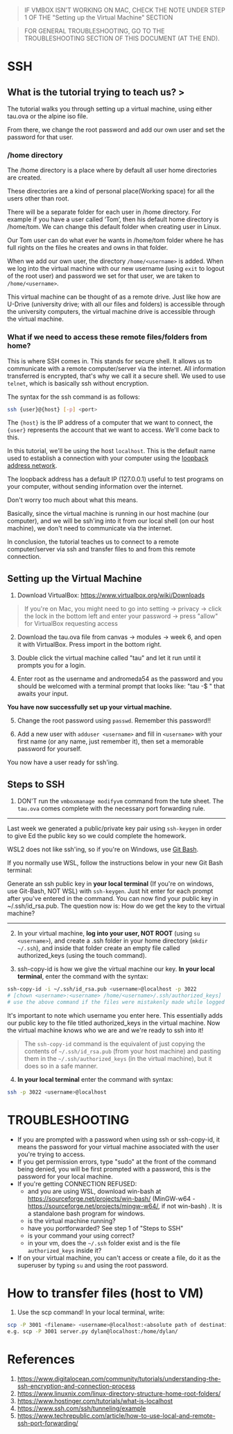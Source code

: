 > IF VMBOX ISN'T WORKING ON MAC, CHECK THE NOTE UNDER STEP 1 OF THE "Setting up the Virtual Machine" SECTION

> FOR GENERAL TROUBLESHOOTING, GO TO THE TROUBLESHOOTING SECTION OF THIS DOCUMENT (AT THE END). 

# SSH

## What is the tutorial trying to teach us? >

The tutorial walks you through setting up a virtual machine, using either tau.ova or the alpine iso file.

From there, we change the root password and add our own user and set the password for that user. 

### /home directory

The /home directory is a place where by default all user home directories are created.

These directories are a kind of personal place(Working space) for all the users other than root. 

There will be a separate folder for each user in /home directory. For example if you have a user called ‘Tom’, 
then his default home directory is /home/tom. We can change this default folder when creating user in Linux. 

Our Tom user can do what ever he wants in /home/tom folder where he has full rights on the files he creates and owns in that folder.

When we add our own user, the directory `/home/<username>` is added. When we log into the virtual machine with our new username (using `exit`
to logout of the root user) and password we set for that user, we are taken to `/home/<username>`. 

This virtual machine can be thought of as a remote drive. Just like how are U-Drive (university drive; with all our files and folders) is accessible through the university computers, the virtual machine drive is accessible through the virtual machine.

### What if we need to access these **remote** files/folders from home?

This is where SSH comes in. This stands for secure shell. It allows us to communicate with a remote computer/server via the internet. All information transferred is encrypted, that's why we call it a secure shell. We used to use `telnet`, which is basically ssh without encryption.

The syntax for the ssh command is as follows:

```bash
ssh {user}@{host} [-p] <port>
```

The `{host}` is the IP address of a computer that we want to connect, the `{user}` represents the account that we want to access. We'll come back to this.

In this tutorial, we'll be using the host `localhost`. This is the default name used to establish a connection with your computer using the 
[loopback address network](https://www.hostinger.com/tutorials/what-is-localhost). 

The loopback address has a default IP (127.0.0.1) useful to test programs on your computer, without sending information over the internet.

Don't worry too much about what this means.

Basically, since the virtual machine is running in our host machine (our computer), and we will be ssh'ing into it from our local shell (on our host machine), we don't need to communicate via the internet. 

In conclusion, the tutorial teaches us to connect to a remote computer/server via ssh and transfer files to and from this remote connection.

## Setting up the Virtual Machine

1. Download VirtualBox: https://www.virtualbox.org/wiki/Downloads

> If you're on Mac, you might need to go into setting -> privacy -> click the lock in the bottom left and enter your password -> press "allow" for VirtualBox requesting access

2. Download the tau.ova file from canvas -> modules -> week 6,  and open it with VirtualBox. Press import in the bottom right.

3. Double click the virtual machine called "tau" and let it run until it prompts you for a login.

4. Enter root as the username and andromeda54 as the password and you should be welcomed with a terminal prompt that looks like: "tau -$ " that awaits your input.

**You have now successfully set up your virtual machine.**

5. Change the root password using `passwd`. Remember this password!!

6. Add a new user with `adduser <username>` and fill in `<username>` with your first name (or any name, just remember it), then set a memorable password for yourself.

You now have a user ready for ssh'ing.

## Steps to SSH

1. DON'T run the `vmboxmanage modifyvm` command from the tute sheet. The `tau.ova` comes complete with the necessary port forwarding rule. 

---

Last week we generated a public/private key pair using `ssh-keygen` in order to give Ed the public key so we could complete the homework.

WSL2 does not like ssh'ing, so if you're on Windows, use [Git Bash](https://gitforwindows.org/).

If you normally use WSL, follow the instructions below in your new Git Bash terminal:

Generate an ssh public key in **your local terminal** (If you're on windows, use Git-Bash, NOT WSL) with `ssh-keygen`. Just hit enter for each prompt after you've entered in the command. You can now find your public key in ~/.ssh/id_rsa.pub. The question now is: How do we get the key to the virtual machine?

---

2. In your virtual machine, **log into your user, NOT ROOT** (using `su <username>`), and create a .ssh folder in your home directory (`mkdir ~/.ssh`), and inside that folder create an empty file called authorized_keys (using the touch command). 

3. ssh-copy-id is how we give the virtual machine our key. **In your local terminal**, enter the command with the syntax: 

```bash
ssh-copy-id -i ~/.ssh/id_rsa.pub <username>@localhost -p 3022           
# [chown <username>:<username> /home/<username>/.ssh/authorized_keys] 
# use the above command if the files were mistakenly made while logged in as root (i.e., if the owner of the files is root)
```

It's important to note which username you enter here. This essentially adds our public key to the file titled authorized_keys in the virtual machine.
Now the virtual machine knows who we are and we're ready to ssh into it!

> The `ssh-copy-id` command is the equivalent of just copying the contents of `~/.ssh/id_rsa.pub` (from your host machine) and pasting them in the `~/.ssh/authorized_keys` (in the virtual machine), but it does so in a safe manner.

4. **In your local terminal** enter the command with syntax:

```bash
ssh -p 3022 <username>@localhost
```

# TROUBLESHOOTING

* If you are prompted with a password when using ssh or ssh-copy-id, it means the password for your virtual machine associated with the user you're trying to access.
* If you get permission errors, type "sudo" at the front of the command being denied, you will be first prompted with a password, this is the password for your local machine.
* If you're getting CONNECTION REFUSED:
    * and you are using WSL, download win-bash at https://sourceforge.net/projects/win-bash/ (MinGW-w64 - https://sourceforge.net/projects/mingw-w64/, if not win-bash) . It is a standalone bash program for windows.
    * is the virtual machine running?
    * have you portforwarded? See step 1 of "Steps to SSH"
    * is your command your using correct? 
    * in your vm, does the `~/.ssh` folder exist and is the file `authorized_keys` inside it?
* If on your virtual machine, you can't access or create a file, do it as the superuser by typing `su` and using the root password.

# How to transfer files (host to VM)

1. Use the scp command! In your local terminal, write:

```bash
scp -P 3001 <filename> <username>@localhost:<absolute path of destination to store the file> # NOTE: Using a capital P not a small p
e.g. scp -P 3001 server.py dylan@localhost:/home/dylan/
```


# References

1. https://www.digitalocean.com/community/tutorials/understanding-the-ssh-encryption-and-connection-process
2. https://www.linuxnix.com/linux-directory-structure-home-root-folders/
3. https://www.hostinger.com/tutorials/what-is-localhost
4. https://www.ssh.com/ssh/tunneling/example
5. https://www.techrepublic.com/article/how-to-use-local-and-remote-ssh-port-forwarding/
